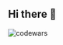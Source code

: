 ## Hi there 👋
<div>
  <img src="https://www.codewars.com/users/sheinXgod/badges/large" title="codewars" alt="codewars">
</div>
<!--
**she1nXgod/she1nXgod** is a ✨ _special_ ✨ repository because its `README.md` (this file) appears on your GitHub profile.

Here are some ideas to get you started:

- 🔭 I’m currently working on ...
- 🌱 I’m currently learning ...
- 👯 I’m looking to collaborate on ...
- 🤔 I’m looking for help with ...
- 💬 Ask me about ...
- 📫 How to reach me: ...
- 😄 Pronouns: ...
- ⚡ Fun fact: ...
-->
